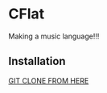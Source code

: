 # CFlat
Making a music language!!!

## Installation
[GIT CLONE FROM HERE](https://github.com/katieskim/CFlat.git)